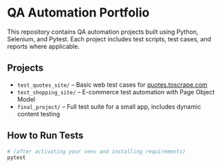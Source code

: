 # QA Automation Portfolio

This repository contains QA automation projects built using Python, Selenium, and Pytest. Each project includes test scripts, test cases, and reports where applicable.

## Projects

- `test_quotes_site/` – Basic web test cases for [quotes.toscrape.com](https://quotes.toscrape.com/)
- `test_shopping_site/` – E-commerce test automation with Page Object Model
- `final_project/` – Full test suite for a small app, includes dynamic content testing

## How to Run Tests

```bash
# (after activating your venv and installing requirements)
pytest
